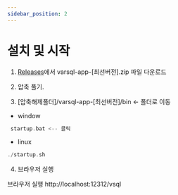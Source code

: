 ```yaml
---
sidebar_position: 2
---
```


# 설치 및 시작

1. [Releases](https://github.com/varsqlinfo/varsql/releases/latest)에서 varsql-app-\[최선버전].zip 파일 다운로드

2. 압축 풀기.

3. [압축해제폴더]/varsql-app-\[최선버전]/bin ← 폴더로 이동

- window

```c
 startup.bat <-- 클릭
```

- linux

```c
./startup.sh
```

4. 브라우저 실행

브라우저 실행 http://localhost:12312/vsql
